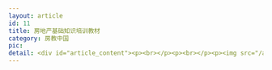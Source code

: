 ```yaml
---
layout: article
id: 11
title: 房地产基础知识培训教材
category: 房教中国
pic: 
detail: <div id="article_content"><p><br></p><p><br></p><p><img src="/assets/falv/759988bc75036995e5f7d7de7e53e08c.jpg" style="" title="幻灯片1.JPG"></p><p><img src="/assets/falv/527bbdb8fe03414fdac5bccf16c38647.jpg" style="" title="幻灯片2.JPG"></p><p><img src="/assets/falv/d43386ccc5f8422056512993816c570c.jpg" style="" title="幻灯片4.JPG"></p><p><img src="/assets/falv/1ad4ece5c6a9858da94291a272883f5a.jpg" style="" title="幻灯片3.JPG"></p><p><img src="/assets/falv/2735117f0902f25b7dcf39aa38e30552.jpg" style="" title="幻灯片5.JPG"></p><p><img src="/assets/falv/c3fe21a8741907b5a1af16607fd37051.jpg" style="" title="幻灯片6.JPG"></p><p><img src="/assets/falv/4bcc157f45055118837df5fc33f12a30.jpg" style="" title="幻灯片7.JPG"></p><p><img src="/assets/falv/00749e1b55fd53b18d7bcf6fba256f4b.jpg" style="" title="幻灯片8.JPG"></p><p><img src="/assets/falv/aa8c0b5cc754349dcb949251c9c8d2a7.jpg" style="" title="幻灯片9.JPG"></p><p><img src="/assets/falv/5dbce82450de7be67616cee20a1df921.jpg" style="" title="幻灯片11.JPG"></p><p><img src="/assets/falv/2146ddd4b332a1d847ebb8b4c0f792a6.jpg" style="" title="幻灯片10.JPG"></p><p><img src="/assets/falv/27ced7341d30075de68b62d636e57430.jpg" style="" title="幻灯片12.JPG"></p><p><img src="/assets/falv/28d7d832560d9a85603c45e140945923.jpg" style="" title="幻灯片14.JPG"></p><p><img src="/assets/falv/892f59c343703ba528b4f4e74c15641f.jpg" style="" title="幻灯片13.JPG"></p><p><img src="/assets/falv/e7e2a5b2246bdefe23b3d1557fda08e2.jpg" style="" title="幻灯片15.JPG"></p><p><img src="/assets/falv/8f6db8bc19a1e2b4cf991bfa10b68729.jpg" style="" title="幻灯片16.JPG"></p><p><img src="/assets/falv/3c6e1c354fb1bc8c56bd977890c116bc.jpg" style="" title="幻灯片17.JPG"></p><p><img src="/assets/falv/e07221f5a6c470f0184824d06977189d.jpg" style="" title="幻灯片18.JPG"></p><p><img src="/assets/falv/9c4d0b7d44d7c51fa904c6f99928ff7e.jpg" style="" title="幻灯片19.JPG"></p><p><img src="/assets/falv/51c2353bcc520c4eb932b45e2679f4c2.jpg" style="" title="幻灯片20.JPG"></p><p><img src="/assets/falv/6278e19427c5634308d1d2eb4fc07f0f.jpg" style="" title="幻灯片21.JPG"></p><p><img src="/assets/falv/f123a3596450871dfb515551ea13c036.jpg" style="" title="幻灯片23.JPG"></p><p><img src="/assets/falv/a14894ec3f0e857120add25517878eeb.jpg" style="" title="幻灯片22.JPG"></p><p><img src="/assets/falv/c0b7b1f8c080a6317fa13822e060c4e3.jpg" style="" title="幻灯片24.JPG"></p><p><img src="/assets/falv/a1262a0083e4ae3c57cc0c0529c5e804.jpg" style="" title="幻灯片25.JPG"></p><p><img src="/assets/falv/da08fa00fe5f355a4c1972bd94778f50.jpg" style="" title="幻灯片26.JPG"></p><p><img src="/assets/falv/ddd0102a88e62872f858ae01f170a7f7.jpg" style="" title="幻灯片27.JPG"></p><p><img src="/assets/falv/a0a0cf96dda0873a7cb9c007b65dfc70.jpg" style="" title="幻灯片29.JPG"></p><p><img src="/assets/falv/f2cc36a8d536b7f4f25f79f4acbd5986.jpg" style="" title="幻灯片28.JPG"></p><p><img src="/assets/falv/3a9a6140609aac47c7e4910360c09d7f.jpg" style="" title="幻灯片30.JPG"></p><p><img src="/assets/falv/f082dd1f51197bd48c46250d1b69202e.jpg" style="" title="幻灯片31.JPG"></p><p><img src="/assets/falv/818597bd033ed5ee0ea86b421da1d9cc.jpg" style="" title="幻灯片32.JPG"></p><p><img src="/assets/falv/8c55befe19a455fd88df4009d71a6b53.jpg" style="" title="幻灯片33.JPG"></p><p><img src="/assets/falv/640411cf26e3d3ae67404c064a1932f1.jpg" style="" title="幻灯片34.JPG"></p><p><img src="/assets/falv/8dcc277443b6ef2eb059eb9e58964845.jpg" style="" title="幻灯片35.JPG"></p><p><img src="/assets/falv/a6201a7f0098be95d5d271db5956bf51.jpg" style="" title="幻灯片36.JPG"></p><p><img src="/assets/falv/936da1a498ec4efe1a6a648d971c96a4.jpg" style="" title="幻灯片37.JPG"></p><p><img src="/assets/falv/3b9f4a8f0be97a288154becc5b7e5c33.jpg" style="" title="幻灯片38.JPG"></p><p><img src="/assets/falv/3e02b08151ba9c3420a5c695de2fa183.jpg" style="" title="幻灯片39.JPG"></p><p><img src="/assets/falv/c07c3cca4a461737acee81cb17d26bdc.jpg" style="" title="幻灯片40.JPG"></p><p><img src="/assets/falv/11e9fdc0238e7e0b96e245c867155d73.jpg" style="" title="幻灯片42.JPG"></p><p><img src="/assets/falv/f4c489af2a03d3a7a6c53097434a5644.jpg" style="" title="幻灯片41.JPG"></p><p><img src="/assets/falv/0a53d0b013d8614e7793b11e0bb70294.jpg" style="" title="幻灯片43.JPG"></p><p><img src="/assets/falv/ea7f18e788e0241184737781c5b72bdc.jpg" style="" title="幻灯片45.JPG"></p><p><img src="/assets/falv/b8cc99c14890beca566d236322be1478.jpg" style="" title="幻灯片44.JPG"></p><p><img src="/assets/falv/53b4d564128af209d320905379043df7.jpg" style="" title="幻灯片46.JPG"></p><p><img src="/assets/falv/1bb80abe3efb21b72d313eb1b2afc22c.jpg" style="" title="幻灯片47.JPG"></p><p><img src="/assets/falv/e01c64f45d2840424ca179ab4480e29a.jpg" style="" title="幻灯片48.JPG"></p><p><img src="/assets/falv/ba90550b0afcffa69d01339c126ac617.jpg" style="" title="幻灯片50.JPG"></p><p><img src="/assets/falv/54395bd9d0e3cd0c6ca94691627a0bd4.jpg" style="" title="幻灯片49.JPG"></p><p><img src="/assets/falv/d12f507860af8848391b930df2f28c51.jpg" style="" title="幻灯片51.JPG"></p><p><img src="/assets/falv/d98e1b15116f5bbaec3bea87a5babc8c.jpg" style="" title="幻灯片52.JPG"></p><p><img src="/assets/falv/17e6123b81ca937fb8c01834e5ffc389.jpg" style="" title="幻灯片54.JPG"></p><p><img src="/assets/falv/680eeb29e6f713c7f364a76768739deb.jpg" style="" title="幻灯片53.JPG"></p><p><img src="/assets/falv/fcf6b09077d9f84f1932933dd0eeb585.jpg" style="" title="幻灯片57.JPG"></p><p><img src="/assets/falv/501f58709ae7191689b4c9ac08075fab.jpg" style="" title="幻灯片56.JPG"></p><p><img src="/assets/falv/3906b40b8e04dd9e2425b5c205d30a96.jpg" style="" title="幻灯片55.JPG"></p><p><img src="/assets/falv/e68ab5516b51098ec4dc2e278cd78c83.jpg" style="" title="幻灯片58.JPG"></p><p><img src="/assets/falv/f49ba28ba9b800623ba703b8d1380818.jpg" style="" title="幻灯片59.JPG"></p><p><img src="/assets/falv/8995b45d3ffeec0f090eed871d66fb3d.jpg" style="" title="幻灯片60.JPG"></p><p><img src="/assets/falv/d3951ef9a59772bc1cc25db5d6664130.jpg" style="" title="幻灯片61.JPG"></p><p><img src="/assets/falv/d3f620b9fbfb8076975cb6b1ce65b0fe.jpg" style="" title="幻灯片63.JPG"></p><p><img src="/assets/falv/fc4b8678162d025b734e60a1d46c2bd8.jpg" style="" title="幻灯片62.JPG"></p><p><img src="/assets/falv/0e969c4814591b1b707d83cb14f97293.jpg" style="" title="幻灯片65.JPG"></p><p><img src="/assets/falv/948eac9b135324c513934c5203c68f55.jpg" style="" title="幻灯片64.JPG"></p><p><img src="/assets/falv/0836d2e463a94a4aaa33573d3e0374ad.jpg" style="" title="幻灯片66.JPG"></p><p><img src="/assets/falv/313217c770152d502fbbeda48aca51c6.jpg" style="" title="幻灯片67.JPG"></p><p><br></p><p><br></p><p><br></p></div>
---
```


